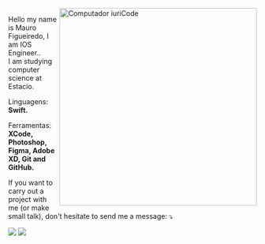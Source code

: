 <img src="https://raw.githubusercontent.com/MicaelliMedeiros/micaellimedeiros/master/image/computer-illustration.png" min-width="400px" max-width="400px" width="400px" align="right" alt="Computador iuriCode">

<p align="left"> 
  Hello my name is Mauro Figueiredo, I am IOS Engineer.</strong>.<br>
  I am studying computer science at Estacio.
</p>

<p align="left">
  Linguagens: <strong>Swift.</strong>
</p>

<p align="left">
  Ferramentas: <strong>XCode, Photoshop, Figma, Adobe XD, Git and GitHub.</strong>
</p>

<p align="left">
  If you want to carry out a project with me (or make small talk), don't hesitate to send me a message:  ⤵️
</p>

<p align="left">

  <a href="https://www.linkedin.com/in/mauro-figueiredo-4b7014154/" alt="Linkedin">
  <img src="https://img.shields.io/badge/-Linkedin-0e76a8?style=flat-square&logo=Linkedin&logoColor=white&link=https://www.linkedin.com/in/mauro-figueiredo-4b7014154/" /></a>

  <a href="https://www.instagram.com/maurogonzag/" alt="Instagram">
  <img src="https://img.shields.io/badge/-Instagram-DF0174?style=flat-square&labelColor=DF0174&logo=instagram&logoColor=white&link=https://www.instagram.com/maurogonzag/"/></a>

</p>  

